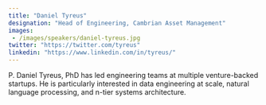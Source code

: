 ```yaml
---
title: "Daniel Tyreus"
designation: "Head of Engineering, Cambrian Asset Management"
images: 
 - /images/speakers/daniel-tyreus.jpg
twitter: "https://twitter.com/tyreus"
linkedin: "https://www.linkedin.com/in/tyreus/"
---
```


P. Daniel Tyreus, PhD has led engineering teams at multiple venture-backed startups. He is particularly interested in data engineering at scale, natural language processing, and n-tier systems architecture.